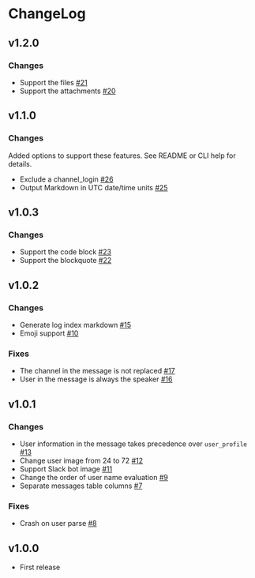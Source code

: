 # ChangeLog

## v1.2.0

### Changes

- Support the files [#21](https://github.com/akabekobeko/npm-slack-log2md/issues/21)
- Support the attachments [#20](https://github.com/akabekobeko/npm-slack-log2md/issues/20)

## v1.1.0

### Changes

Added options to support these features. See README or CLI help for details.

- Exclude a channel_login [#26](https://github.com/akabekobeko/npm-slack-log2md/issues/26)
- Output Markdown in UTC date/time units [#25](https://github.com/akabekobeko/npm-slack-log2md/issues/25)

## v1.0.3

### Changes

- Support the code block [#23](https://github.com/akabekobeko/npm-slack-log2md/issues/23)
- Support the blockquote [#22](https://github.com/akabekobeko/npm-slack-log2md/issues/22)

## v1.0.2

### Changes

- Generate log index markdown [#15](https://github.com/akabekobeko/npm-slack-log2md/issues/15)
- Emoji support [#10](https://github.com/akabekobeko/npm-slack-log2md/issues/10)

### Fixes

- The channel in the message is not replaced [#17](https://github.com/akabekobeko/npm-slack-log2md/issues/17)
- User in the message is always the speaker [#16](https://github.com/akabekobeko/npm-slack-log2md/issues/16)

## v1.0.1

### Changes

- User information in the message takes precedence over `user_profile` [#13](https://github.com/akabekobeko/npm-slack-log2md/issues/13)
- Change user image from 24 to 72 [#12](https://github.com/akabekobeko/npm-slack-log2md/issues/12)
- Support Slack bot image [#11](https://github.com/akabekobeko/npm-slack-log2md/issues/11)
- Change the order of user name evaluation [#9](https://github.com/akabekobeko/npm-slack-log2md/issues/9)
- Separate messages table columns [#7](https://github.com/akabekobeko/npm-slack-log2md/issues/7)

### Fixes

- Crash on user parse [#8](https://github.com/akabekobeko/npm-slack-log2md/issues/8)

## v1.0.0

- First release
